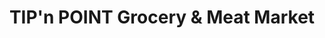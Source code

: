 ---
title: "TIP'n POINT Grocery & Meat Market"
url: /new-lothrop/tipn-point-grocery-und-meat-market/
shop: Supermarkt
---